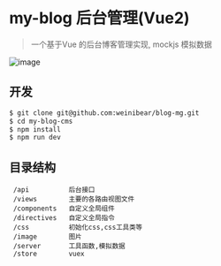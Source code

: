 # my-blog 后台管理(Vue2)

> 一个基于Vue 的后台博客管理实现, mockjs 模拟数据


![image](https://github.com/weinibear/blog-mg/raw/master/screenshot.PNG)


## 开发

```bash
$ git clone git@github.com:weinibear/blog-mg.git
$ cd my-blog-cms
$ npm install
$ npm run dev

```

## 目录结构

```
 /api          后台接口
 /views        主要的各路由视图文件
 /components   自定义全局组件      
 /directives   自定义全局指令
 /css          初始化css,css工具类等
 /image        图片
 /server       工具函数,模拟数据
 /store        vuex
```

